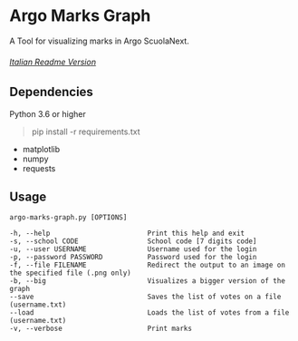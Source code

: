 # Argo Marks Graph
A Tool for visualizing marks in Argo ScuolaNext.
###### [Italian Readme Version](https://github.com/Chris1101/ArgoMarksGraph/blob/master/README-IT.md)

## Dependencies
Python 3.6 or higher
> pip install -r requirements.txt

- matplotlib
- numpy
- requests

## Usage
    argo-marks-graph.py [OPTIONS]

    -h, --help                        Print this help and exit
    -s, --school CODE                 School code [7 digits code]
    -u, --user USERNAME               Username used for the login
    -p, --password PASSWORD           Password used for the login
    -f, --file FILENAME               Redirect the output to an image on the specified file (.png only)
    -b, --big                         Visualizes a bigger version of the graph
    --save                            Saves the list of votes on a file (username.txt)
    --load                            Loads the list of votes from a file (username.txt)
    -v, --verbose                     Print marks
